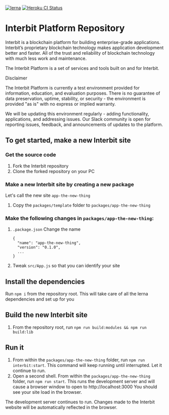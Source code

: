 [![lerna](https://img.shields.io/badge/maintained%20with-lerna-cc00ff.svg)](https://lernajs.io/)
[![Heroku CI Status](https://ci-badges.herokuapp.com/pipelines/53a1a1f6-ffc6-4d44-a282-cecadaf4591f/master.svg)](https://dashboard.heroku.com/pipelines/53a1a1f6-ffc6-4d44-a282-cecadaf4591f/tests)

# Interbit Platform Repository

Interbit is a blockchain platform for building enterprise-grade applications. Interbit’s proprietary blockchain technology makes application development better and faster. All of the trust and reliability of blockchain technology with much less work and maintenance.

The Interbit Platform is a set of services and tools built on and for Interbit.

Disclaimer

The Interbit Platform is currently a test environment provided for information, education, and evaluation purposes. There is no guarantee of data preservation, uptime, stability, or security - the environment is provided "as is" with no express or implied warranty.

We will be updating this environment regularly - adding functionality, applications, and addressing issues. Our Slack community is open for reporting issues, feedback, and announcements of updates to the platform.

## To get started, make a new Interbit site

### Get the source code
1. Fork the Interbit repository
1. Clone the forked repository on your PC

### Make a new Interbit site by creating a new package
Let's call the new site `app-the-new-thing`

1. Copy the `packages/template` folder to `packages/app-the-new-thing`

### Make the following changes in `packages/app-the-new-thing`:

1. `.package.json` Change the name
   ```
   {
     "name": "app-the-new-thing",
     "version": "0.1.0",
     ...
   }
   ```

1. Tweak `src/App.js` so that you can identify your site

## Install the dependencies
Run `npm i` from the repository root.  This will take care of all the lerna dependencies and set up for you

## Build the new Interbit site
1. From the repository root, run `npm run build:modules && npm run build:lib`

## Run it
1. From within the `packages/app-the-new-thing` folder, run `npm run interbit:start`.  This command will keep running until interrupted.  Let it continue to run.
1. Open a second shell.  From within the `packages/app-the-new-thing` folder, run `npm run start`.  This runs the development server and will cause a browser window to open to http://localhost:3000 You should see your site load in the browser.

The development server continues to run.  Changes made to the Interbit website will be automatically reflected in the browser.

